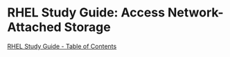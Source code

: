 # RHEL Study Guide: Access Network-Attached Storage

[RHEL Study Guide - Table of Contents](https://github.com/pslucas0212/RHEL-Study-Guide) 
